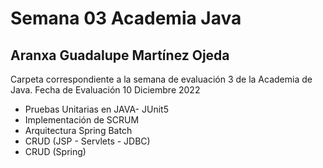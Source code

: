 # Semana 03 Academia Java
## Aranxa Guadalupe Martínez Ojeda

Carpeta correspondiente a la semana de evaluación 3 de la Academia de Java.
Fecha de Evaluación 10 Diciembre 2022
- Pruebas Unitarias en JAVA- JUnit5
- Implementación de SCRUM
- Arquitectura Spring Batch
- CRUD (JSP - Servlets - JDBC)
- CRUD (Spring)
 